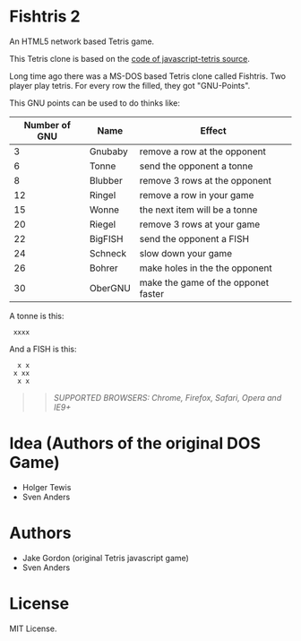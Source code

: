 Fishtris 2
==========

An HTML5 network based Tetris game.

This Tetris clone is based on the 
[code of javascript-tetris source](https://github.com/jakesgordon/javascript-tetris).

Long time ago there was a MS-DOS based Tetris clone called Fishtris.
Two player play tetris. For every row the filled, they got "GNU-Points".

This GNU points can be used to do thinks like:

Number of GNU | Name  |  Effect
--------------|-------|-----------
 3            |Gnubaby|remove a row at the opponent
 6            |Tonne  |send the opponent a tonne
 8            |Blubber|remove 3 rows at the opponent
12            |Ringel |remove a row in your game
15            |Wonne  |the next item will be a tonne
20            |Riegel |remove 3 rows at your game
22            |BigFISH|send the opponent a FISH
24            |Schneck|slow down your game
26            |Bohrer |make holes in the the opponent
30            |OberGNU|make the game of the opponet faster

A tonne is this:

```
 xxxx
```

And a FISH is this:

```
  x x
 x xx
  x x
```

>> _*SUPPORTED BROWSERS*: Chrome, Firefox, Safari, Opera and IE9+_

Idea (Authors of the original DOS Game)
=======================================

 * Holger Tewis
 * Sven Anders

Authors
=======

* Jake Gordon (original Tetris javascript game)
* Sven Anders

License
=======

MIT License.

